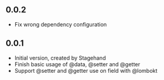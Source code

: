 ## 0.0.2

- Fix wrong dependency configuration

## 0.0.1

- Initial version, created by Stagehand
- Finish basic usage of @data, @setter and @getter
- Support @setter and @getter use on field with @lombokt
